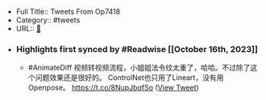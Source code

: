 - Full Title:: Tweets From Op7418
- Category:: #tweets
- URL:: [🔗](https://twitter.com/op7418)
- ### Highlights first synced by #Readwise [[October 16th, 2023]]
    - #AnimateDiff  视频转视频流程，小姐姐法令纹太重了，哈哈。不过除了这个问题效果还是很好的。
ControlNet也只用了Lineart，没有用Openpose。 https://t.co/8NupJbqfSo ([View Tweet](https://twitter.com/op7418/status/1713416187248550196))
